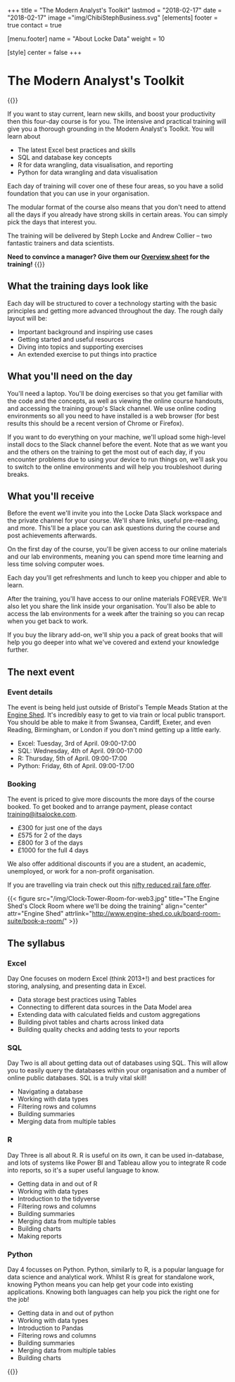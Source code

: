+++
title = "The Modern Analyst's Toolkit"
lastmod = "2018-02-17"
date = "2018-02-17"
image ="img/ChibiStephBusiness.svg"
[elements]
  footer = true
  contact = true

[menu.footer]
  name = "About Locke Data"
  weight = 10


[style]
  center = false
+++
# The Modern Analyst's Toolkit

{{<btn href="mailto://training@itsalocke.com" msg="Book now">}}

If you want to stay current, learn new skills, and boost your productivity then this four-day course is for you. The intensive and practical training will give you a thorough grounding in the Modern Analyst's Toolkit. You will learn about

- The latest Excel best practices and skills
- SQL and database key concepts
- R for data wrangling, data visualisation, and reporting
- Python for data wrangling and data visualisation

Each day of training will cover one of these four areas, so you have a solid foundation that you can use in your organisation.

The modular format of the course also means that you don't need to attend all the days if you already have strong skills in certain areas. You can simply pick the days that interest you.

The training will be delivered by Steph Locke and Andrew Collier – two fantastic trainers and data scientists.

**Need to convince a manager? Give them our [Overview sheet](../../files/modern-analysts-toolkit-overview.pdf) for the training!**
{{<btn href="../../files/modern-analysts-toolkit-overview.pdf" msg="Download overview">}}

## What the training days look like

Each day will be structured to cover a technology starting with the basic principles and getting more advanced throughout the day. The rough daily layout will be:

- Important background and inspiring use cases
- Getting started and useful resources
- Diving into topics and supporting exercises
- An extended exercise to put things into practice

## What you'll need on the day

You'll need a laptop. You'll be doing exercises so that you get familiar with the code and the concepts, as well as viewing the online course handouts, and accessing the training group's Slack channel. We use online coding environments so all you need to have installed is a web browser (for best results this should be a recent version of Chrome or Firefox).

If you want to do everything on your machine, we'll upload some high-level install docs to the Slack channel before the event. Note that as we want you and the others on the training to get the most out of each day, if you encounter problems due to using your device to run things on, we'll ask you to switch to the online environments and will help you troubleshoot during breaks.

## What you'll receive

Before the event we'll invite you into the Locke Data Slack workspace and the private channel for your course. We'll share links, useful pre-reading, and more. This'll be a place you can ask questions during the course and post achievements afterwards.

On the first day of the course, you'll be given access to our online materials and our lab environments, meaning you can spend more time learning and less time solving computer woes.

Each day you'll get refreshments and lunch to keep you chipper and able to learn.

After the training, you'll have access to our online materials FOREVER. We'll also let you share the link inside your organisation. You'll also be able to access the lab environments for a week after the training so you can recap when you get back to work.

If you buy the library add-on, we'll ship you a pack of great books that will help you go deeper into what we've covered and extend your knowledge further.




## The next event
 <div class="row">


<div class="col-lg-6"> 
<h3>Event details</h3>
<p> The event is being held just outside of Bristol's Temple Meads Station at the <a href="http://www.engine-shed.co.uk/">Engine Shed</a>. It's incredibly easy to get to via train or local public transport. You should be able to make it from Swansea, Cardiff, Exeter, and even Reading, Birmingham, or London if you don't mind getting up a little early. </p>
<ul>
<li> Excel: Tuesday, 3rd of April. 09:00-17:00
</li><li> SQL: Wednesday, 4th of April. 09:00-17:00
</li><li> R: Thursday, 5th of April. 09:00-17:00
</li><li> Python: Friday, 6th of April. 09:00-17:00
</li></ul>


</div>
<div class="col-lg-6"> 
<h3>Booking</h3>
<p> The event is priced to give more discounts the more days of the course booked. To get booked and to arrange payment, please contact <a href="mailto://training@itsalocke.com"> training@itsalocke.com</a>. 
<ul><li> £300 for just one of the days
</li><li> £575 for 2 of the days
</li><li> £800 for 3 of the days
</li><li> £1000 for the full 4 days
</li></ul>

<p>We also offer additional discounts if you are a student, an academic, unemployed, or work for a non-profit organisation. </p>
	

<p>If you are travelling via train check out this <a href="https://visitbristol.co.uk/conferences/help-and-advice/travel-by-train">nifty reduced rail fare offer</a>.</p>

</div>
</div>

{{< figure src="/img/Clock-Tower-Room-for-web3.jpg" title="The Engine Shed's Clock Room where we'll be doing the training" align="center" attr="Engine Shed" attrlink="http://www.engine-shed.co.uk/board-room-suite/book-a-room/" >}}
## The syllabus
 <div class="row">


<div class="col-lg-6"> 
<h3> Excel</h3>

<p>Day One focuses on modern Excel (think 2013+!) and best practices for storing, analysing, and presenting data in Excel.</p>
<ul>
<li> Data storage best practices using Tables
</li><li> Connecting to different data sources in the Data Model area
</li><li> Extending data with calculated fields and custom aggregations
</li><li> Building pivot tables and charts across linked data
</li><li> Building quality checks and adding tests to your reports
</li></ul>
</div>
<div class="col-lg-6"> 
<h3>SQL</h3>

<p>Day Two is all about getting data out of databases using SQL. This will allow you to easily query the databases within your organisation and a number of online public databases. SQL is a truly vital skill!</p>
<ul>
<li> Navigating a database
</li><li> Working with data types
</li><li> Filtering rows and columns
</li><li> Building summaries
</li><li> Merging data from multiple tables
</li>
</ul>
</div>
</div>

 <div class="row">


<div class="col-lg-6"> 
<h3>R</h3>

<p>Day Three is all about R. R is useful on its own, it can be used in-database, and lots of systems like Power BI and Tableau allow you to integrate R code into reports, so it's a super useful language to know.</p>

<ul>
<li> Getting data in and out of R
</li><li> Working with data types
</li><li> Introduction to the tidyverse
</li><li> Filtering rows and columns
</li><li> Building summaries
</li><li> Merging data from multiple tables
</li><li> Building charts
</li><li> Making reports</li>
</ul>
</div>
<div class="col-lg-6"> 

<h3> Python</h3>
<p>Day 4 focusses on Python. Python, similarly to R, is a popular language for data science and analytical work. Whilst R is great for standalone work, knowing Python means you can help get your code into existing applications. Knowing both languages can help you pick the right one for the job!</p>

<ul>
<li> Getting data in and out of python
</li><li> Working with data types
</li><li> Introduction to Pandas
</li><li> Filtering rows and columns
</li><li> Building summaries
</li><li> Merging data from multiple tables
</li><li> Building charts</li>
</ul>
</div>
</div>



{{<btn href="mailto://training@itsalocke.com" msg="Book now">}}


